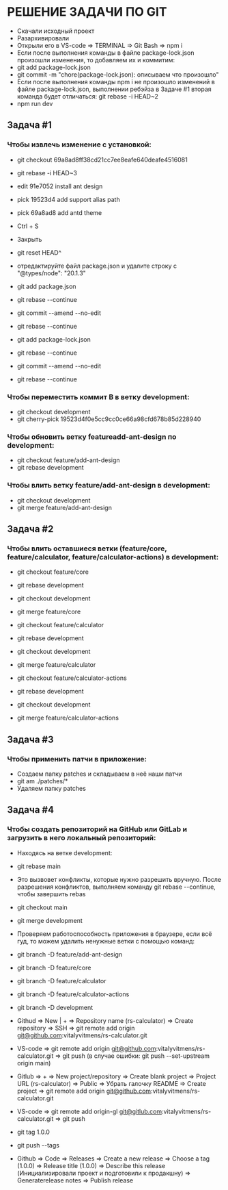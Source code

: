 # РЕШЕНИЕ ЗАДАЧИ ПО GIT

- Скачали исходный проект
- Разархивировали
- Открыли его в VS-code => TERMINAL => Git Bash => npm i
- Если после выполнения команды в файле package-lock.json произошли изменения, то добавляем их и коммитим:
- git add package-lock.json
- git commit -m "chore(package-lock.json): описываем что произошло"
- Если после выполнения команды npm i не произошло изменений в файле package-lock.json, выполнении ребэйза в Задаче #1 вторая команда будет отличаться: git rebase -i HEAD~2
- npm run dev

## Задача #1

### Чтобы извлечь изменение с установкой:

- git checkout 69a8ad8ff38cd21cc7ee8eafe640deafe4516081
- git rebase -i HEAD~3

- edit 91e7052 install ant design
- pick 19523d4 add support alias path
- pick 69a8ad8 add antd theme

- Ctrl + S
- Закрыть

- git reset HEAD^
- отредактируйте файл package.json и удалите строку с "@types/node": "20.1.3"
- git add package.json

- git rebase --continue
- git commit --amend --no-edit
- git rebase --continue
- git add package-lock.json
- git rebase --continue
- git commit --amend --no-edit
- git rebase --continue

### Чтобы переместить коммит B в ветку development:

- git checkout development
- git cherry-pick 19523d4f0e5cc9cc0ce66a98cfd678b85d228940

### Чтобы обновить ветку featureadd-ant-design по development:

- git checkout feature/add-ant-design
- git rebase development

### Чтобы влить ветку feature/add-ant-design в development:

- git checkout development
- git merge feature/add-ant-design

## Задача #2

### Чтобы влить оставшиеся ветки (feature/core, feature/calculator, feature/calculator-actions) в development:

- git checkout feature/core
- git rebase development
- git checkout development
- git merge feature/core

- git checkout feature/calculator
- git rebase development
- git checkout development
- git merge feature/calculator

- git checkout feature/calculator-actions
- git rebase development
- git checkout development
- git merge feature/calculator-actions

## Задача #3

### Чтобы применить патчи в приложение:

- Создаем папку patches и складываем в неё наши патчи
- git am ./patches/\*
- Удаляем папку patches

## Задача #4

### Чтобы создать репозиторий на GitHub или GitLab и загрузить в него локальный репозиторий:

- Находясь на ветке development:
- git rebase main
- Это вызвовет конфликты, которые нужно разрешить вручную. После разрешения конфликтов, выполняем команду git rebase --continue, чтобы завершить rebas

- git checkout main
- git merge development

- Проверяем работоспособность приложения в браузере, если всё гуд, то можем удалить ненужные ветки с помощью команд:
- git branch -D feature/add-ant-design
- git branch -D feature/core
- git branch -D feature/calculator
- git branch -D feature/calculator-actions
- git branch -D development

- Githud => New | + => Repository name (rs-calculator) => Create repository => SSH => git remote add origin git@github.com:vitalyvitmens/rs-calculator.git

- VS-code => git remote add origin git@github.com:vitalyvitmens/rs-calculator.git => git push (в случае ошибки: git push --set-upstream origin main)

- Gitlub => + => New project/repository => Create blank project => Project URL (rs-calculator) => Public => Убрать галочку README => Create project => git remote add origin git@github.com:vitalyvitmens/rs-calculator.git

- VS-code => git remote add origin-gl git@gitlub.com:vitalyvitmens/rs-calculator.git => git push

- git tag 1.0.0
- git push --tags
- Github => Code => Releases => Create a new release => Choose a tag (1.0.0) => Release title (1.0.0) => Describe this release (Инициализировали проект и подготовили к продакшну) => Generaterelease notes => Publish release
